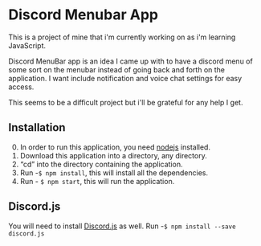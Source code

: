 # Discord Menubar App

This is a project of mine that i'm currently working on as i'm learning JavaScript.

Discord MenuBar app is an idea I came up with to have a discord menu of some sort on the menubar
instead of going back and forth on the application. I want include notification and voice chat
settings for easy access.

This seems to be a difficult project but i'll be grateful for any help I get.

## Installation

0. In order to run this application, you need [nodejs](https://nodejs.org/en/) installed.
1. Download this application into a directory, any directory.
2. “cd” into the directory containing the application.
3. Run -`$ npm install`, this will install all the dependencies.
4. Run - `$ npm start`, this will run the application.

## Discord.js

You will need to install [Discord.js](https://discord.js.org/#/) as well.
Run -`$ npm install --save discord.js`


